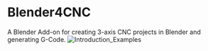 # Blender4CNC
A Blender Add-on for creating 3-axis CNC projects in Blender and generating G-Code.
![Introduction_Examples](https://user-images.githubusercontent.com/123887381/235689888-c30d91ea-6c7f-4a58-976c-78f30c81163e.png)
